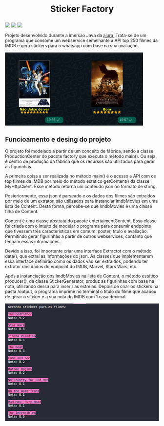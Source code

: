 <h1 align="center">
<p > Sticker Factory </p>
</h1>

![](https://img.shields.io/badge/-Em%20desenvolvimento-green?fstyle=for-the-badge&label=status)
![](https://img.shields.io/github/last-commit/tiaggofg/sticker-factory)
![](https://img.shields.io/github/license/tiaggofg/sticker-factory?color=yellowgreen)

Projeto desenvolvido durante a imersão Java da <a href="https://www.alura.com.br/"> alura </a>.Trata-se de um programa que consome um webservice semelhante a API top 250 filmes da IMDB e gera stickers para o whatsapp com base na sua avaliação.

![](resource/img/sticker-wpp.png)

<h2>Funcioamento e desing do projeto</h2>

O projeto foi modelado a partir de um conceito de fábrica, sendo a classe ProductionCenter do pacote factory que executa o método main(). Ou seja, é centro de produção da fábrica que os recursos são utilizados para gerar as figurinhas.

A primeira coisa a ser realizada no método main() é o acesso a API com os top filmes da IMDB por meio do método estático getContent() da classe MyHttpClient. Esse método retorna um conteúdo json no formato de string.

Posteriormente, esse json é parseado e os dados dos filmes são extraídos por meio de um extrator.  são utilizados para instanciar ImdbMovies em uma lista de Content. Desta forma, percebe-se que ImdbMovies é uma classe filha de Content.

Content é uma classe abstrata do pacote entertaimentContent. Essa classe foi criada com o intuíto de modelar o programa para consumir endpoints que tivessem três características em comum: poster, título e avaliação. Permitindo gerar figurinhas a partir de outros webservices, contanto que tenham essas informações.

Devido a isso, foi importante criar uma interface Extractot com o método data(), que extraí as informações do json. As classes que implementarem essa interface definirão como os dados vão ser extraídos, podendo ter extrator dos dados do endpoint do IMDB, Marvel, Stars Wars, etc.

Após a instanciação dos ImdbMovies na lista de Content, o método estático producer(), da classe StickerGenerator, produz as figurinhas com base na nota, utilizando dessa para inserir as estrelas. Depois de criar os stickers na pasta /output, o programa imprime no terminal o título do filme que acabou de gerar o sitcker e a sua nota do IMDB com 1 casa decimal.

<img src="resource/img/cli-output.png">

<!--- <h2> Como gerar figurinhas? </h2>

Para gerar 

<h2>Tecnologias utilizadas</h2> -->
